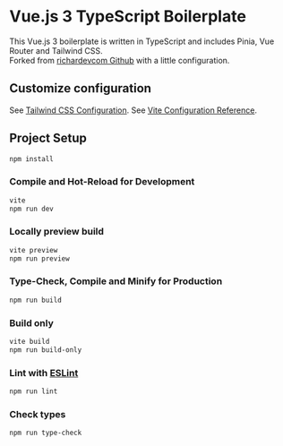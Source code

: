 # Vue.js 3 TypeScript Boilerplate

This Vue.js 3 boilerplate is written in TypeScript and includes Pinia, Vue Router and Tailwind CSS.
<br />
Forked from [richardevcom Github](https://github.com/richardevcom/vue-ts-boilerplate) with a little configuration.

## Customize configuration

See [Tailwind CSS Configuration](https://tailwindcss.com/docs/configuration).
See [Vite Configuration Reference](https://vitejs.dev/config/).

## Project Setup

```sh
npm install
```

### Compile and Hot-Reload for Development

```sh
vite
npm run dev
```

### Locally preview build

```sh
vite preview
npm run preview
```

### Type-Check, Compile and Minify for Production

```sh
npm run build
```

### Build only

```sh
vite build
npm run build-only
```

### Lint with [ESLint](https://eslint.org/)

```sh
npm run lint
```

### Check types

```sh
npm run type-check
```
